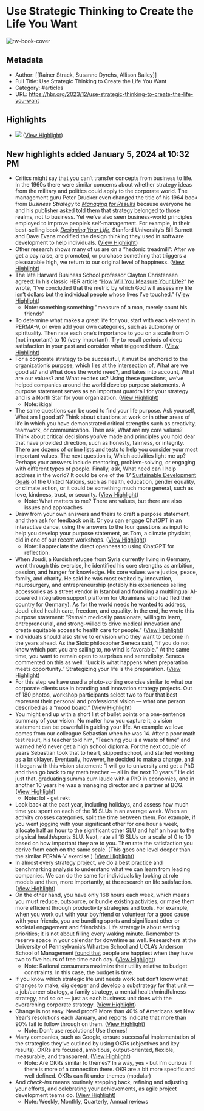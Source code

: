 # Use Strategic Thinking to Create the Life You Want

![rw-book-cover](https://hbr.org/resources/images/article_assets/2023/12/lifestrategy_strack_feature.jpg)

## Metadata
- Author: [[Rainer Strack,
Susanne Dyrchs,
Allison Bailey]]
- Full Title: Use Strategic Thinking to Create the Life You Want
- Category: #articles
- URL: https://hbr.org/2023/12/use-strategic-thinking-to-create-the-life-you-want

## Highlights
- ![](https://hbr.org/resources/images/article_assets/2023/12/BI_36_STRATEGIZE_YOUR_LIFE_CORPORATE_TO_LIFE_STRATEGY_610-.png) ([View Highlight](https://read.readwise.io/read/01hkbd6wyr5x1eqzdf312j2927))
## New highlights added January 5, 2024 at 10:32 PM
- Critics might say that you can’t transfer concepts from business to life. In the 1960s there were similar concerns about whether strategy ideas from the military and politics could apply to the corporate world. The management guru Peter Drucker even changed the title of his 1964 book from *Business Strategy* to [*Managing for Results*](https://www.sciencedirect.com/book/9780434903900/managing-for-results) because everyone he and his publisher asked told them that strategy belonged to those realms, not to business. Yet we’ve also seen business-world principles employed to improve people’s self-management. For example, in their best-selling book [*Designing Your Life*](https://designingyour.life/the-book/)*,* Stanford University’s Bill Burnett and Dave Evans modified the design thinking they used in software development to help individuals. ([View Highlight](https://read.readwise.io/read/01hkbdd4z10r5g9jtfbbys3x8r))
- Other research shows many of us are on a “hedonic treadmill”: After we get a pay raise, are promoted, or purchase something that triggers a pleasurable high, we return to our original level of happiness. ([View Highlight](https://read.readwise.io/read/01hkbdqp7c5bpwew4nxg4n690h))
- The late Harvard Business School professor Clayton Christensen agreed: In his classic HBR article “[How Will You Measure Your Life?](https://hbr.org/2010/07/how-will-you-measure-your-life)” he wrote, “I’ve concluded that the metric by which God will assess my life isn’t dollars but the individual people whose lives I’ve touched.” ([View Highlight](https://read.readwise.io/read/01hkbds3cyd154yqjavex1a3b6))
    - Note: something something "measure of a man, merely count his friends"
- To determine what makes a great life for you, start with each element in PERMA-V, or even add your own categories, such as autonomy or spirituality. Then rate each one’s importance to you on a scale from 0 (not important) to 10 (very important). Try to recall periods of deep satisfaction in your past and consider what triggered them. ([View Highlight](https://read.readwise.io/read/01hkbe47w8t5h18w2jeaz6sdv5))
- For a corporate strategy to be successful, it must be anchored to the organization’s purpose, which lies at the intersection of, What are we good at? and What does the world need?, and takes into account, What are our values? and What excites us? Using these questions, we’ve helped companies around the world develop purpose statements. A purpose statement serves as an important guardrail for your strategy and is a North Star for your organization. ([View Highlight](https://read.readwise.io/read/01hkbec0eepahns7fcv0pagdcm))
    - Note: ikigai
- The same questions can be used to find your life purpose. Ask yourself, What am I good at? Think about situations at work or in other areas of life in which you have demonstrated critical strengths such as creativity, teamwork, or communication. Then ask, What are my core values? Think about critical decisions you’ve made and principles you hold dear that have provided direction, such as honesty, fairness, or integrity. There are dozens of online [lists](https://jamesclear.com/core-values) and tests to help you consider your most important values. The next question is, Which activities light me up? Perhaps your answers include mentoring, problem-solving, or engaging with different types of people. Finally, ask, What need can I help address in the world? It could be one of the 17 [Sustainable Development Goals](https://www.undp.org/sustainable-development-goals) of the United Nations, such as health, education, gender equality, or climate action, or it could be something much more general, such as love, kindness, trust, or security. ([View Highlight](https://read.readwise.io/read/01hkbectm1m4njfjpe98hb7dfn))
    - Note: What matters to me? There are values, but there are also issues and approaches
- Draw from your own answers and theirs to draft a purpose statement, and then ask for feedback on it. Or you can engage ChatGPT in an interactive dance, using the answers to the four questions as input to help you develop your purpose statement, as Tom, a climate physicist, did in one of our recent workshops. ([View Highlight](https://read.readwise.io/read/01hkbef495tkntq5ba1qn1nzfa))
    - Note: I appreciate the direct openness to using ChatGPT for reflection.
- When Joudi, a Kurdish refugee from Syria currently living in Germany, went through this exercise, he identified his core strengths as ambition, passion, and hunger for knowledge. His core values were justice, peace, family, and charity. He said he was most excited by innovation, neurosurgery, and entrepreneurship (notably his experiences selling accessories as a street vendor in Istanbul and founding a multilingual AI-powered integration support platform for Ukrainians who had fled their country for Germany). As for the world needs he wanted to address, Joudi cited health care, freedom, and equality. In the end, he wrote this purpose statement: “Remain medically passionate, willing to learn, entrepreneurial, and strong-willed to drive medical innovation and create equitable access to health care for people.” ([View Highlight](https://read.readwise.io/read/01hkbegz4syw995h44zjrv2jk7))
- Individuals should also strive to envision who they want to become in the years ahead. As the Stoic philosopher Seneca said, “If you do not know which port you are sailing to, no wind is favorable.” At the same time, you want to remain open to surprises and serendipity. Seneca commented on this as well: “Luck is what happens when preparation meets opportunity.” Strategizing your life is the preparation. ([View Highlight](https://read.readwise.io/read/01hkbekqwr491czgaghrxqvgyv))
- For this step we have used a photo-sorting exercise similar to what our corporate clients use in branding and innovation strategy projects. Out of 180 photos, workshop participants select two to four that best represent their personal and professional vision — what one person described as a “mood board.” ([View Highlight](https://read.readwise.io/read/01hkbepw89v5rkv2yvteyjny4k))
- You might end up with a short list of bullet points or a one-sentence summary of your vision. No matter how you capture it, a vision statement can be powerful in guiding your life. An example we love comes from our colleague Sebastian when he was 14. After a poor math test result, his teacher told him, “Teaching you is a waste of time” and warned he’d never get a high school diploma. For the next couple of years Sebastian took that to heart, skipped school, and started working as a bricklayer. Eventually, however, he decided to make a change, and it began with this vision statement: “I will go to university and get a PhD and then go back to my math teacher — all in the next 10 years.” He did just that, graduating summa cum laude with a PhD in economics, and in another 10 years he was a managing director and a partner at BCG. ([View Highlight](https://read.readwise.io/read/01hkberc18s5qyxjqdkx7jya54))
    - Note: lol - get rekt
- Look back at the past year, including holidays, and assess how much time you spent on each of the 16 SLUs in an average week. When an activity crosses categories, split the time between them. For example, if you went jogging with your significant other for one hour a week, allocate half an hour to the significant other SLU and half an hour to the physical health/sports SLU. Next, rate all 16 SLUs on a scale of 0 to 10 based on how important they are to you. Then rate the satisfaction you derive from each on the same scale. (This goes one level deeper than the similar PERMA-V exercise.) ([View Highlight](https://read.readwise.io/read/01hkbf2awxrrp6t5ss2xsrenyd))
- In almost every strategy project, we do a best practice and benchmarking analysis to understand what we can learn from leading companies. We can do the same for individuals by looking at role models and then, more importantly, at the research on life satisfaction. ([View Highlight](https://read.readwise.io/read/01hkbgaykq6zzsh28462yd1z9x))
- On the other hand, you have only 168 hours each week, which means you must reduce, outsource, or bundle existing activities, or make them more efficient through productivity strategies and tools. For example, when you work out with your boyfriend or volunteer for a good cause with your friends, you are bundling sports and significant other or societal engagement and friendship. Life strategy is about setting priorities; it is not about filling every waking minute. Remember to reserve space in your calendar for downtime as well. Researchers at the University of Pennsylvania’s Wharton School and UCLA’s Anderson School of Management [found that](https://www.apa.org/pubs/journals/releases/psp-pspp0000391.pdf) people are happiest when they have two to five hours of free time each day. ([View Highlight](https://read.readwise.io/read/01hkbffpc52r8z7k12985ts16x))
    - Note: Rational consumers maximize their utility relative to budget constraints. In this case, the budget is time.
- If you know which strategic life unit needs work but don’t know what changes to make, dig deeper and develop a substrategy for that unit — a job/career strategy, a family strategy, a mental health/mindfulness strategy, and so on — just as each business unit does with the overarching corporate strategy. ([View Highlight](https://read.readwise.io/read/01hkbfqx20zrx9jp0pxredx83s))
- Change is not easy. Need proof? More than 40% of Americans set New Year’s resolutions each January, and [reports](https://www.forbes.com/sites/dandiamond/2013/01/01/just-8-of-people-achieve-their-new-years-resolutions-heres-how-they-did-it/?sh=526f57d2596b) indicate that more than 90% fail to follow through on them. ([View Highlight](https://read.readwise.io/read/01hkbfssy37n0mcxxdesw8j9dh))
    - Note: Don't use resolutions! Use themes!
- Many companies, such as Google, ensure successful implementation of the strategies they’ve outlined by using OKRs (objectives and key results). OKRs are focused, ambitious, output-oriented, flexible, measurable, and transparent. ([View Highlight](https://read.readwise.io/read/01hkbfvy7f9cfcx0n5msfzq4h1))
    - Note: Are OKRs similar to themes? In a way, yes - but I'm curious if there is more of a connection there. OKR are a bit more specific and well defined. OKRs can fit under themes (modular)
- And *check-ins* means routinely stepping back, refining and adjusting your efforts, and celebrating your achievements, as agile project development teams do. ([View Highlight](https://read.readwise.io/read/01hkbfycmm6a5x45mzxp27d3k3))
    - Note: Weekly, Monthly, Quarterly, Annual reviews
